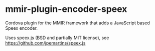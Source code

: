 # mmir-plugin-encoder-speex

Cordova plugin for the MMIR framework that adds a JavaScript based Speex encoder.


Uses speex.js (BSD and partially MIT license), see https://github.com/jpemartins/speex.js
